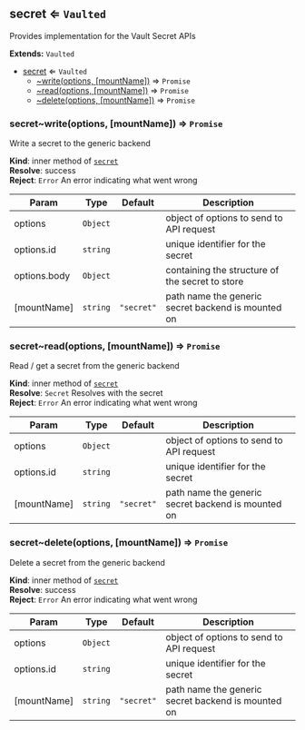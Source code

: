 <a name="module_secret"></a>
## secret ⇐ <code>Vaulted</code>
Provides implementation for the Vault Secret APIs

**Extends:** <code>Vaulted</code>  

* [secret](#module_secret) ⇐ <code>Vaulted</code>
    * [~write(options, [mountName])](#module_secret..write) ⇒ <code>Promise</code>
    * [~read(options, [mountName])](#module_secret..read) ⇒ <code>Promise</code>
    * [~delete(options, [mountName])](#module_secret..delete) ⇒ <code>Promise</code>

<a name="module_secret..write"></a>
### secret~write(options, [mountName]) ⇒ <code>Promise</code>
Write a secret to the generic backend

**Kind**: inner method of <code>[secret](#module_secret)</code>  
**Resolve**: success  
**Reject**: <code>Error</code> An error indicating what went wrong  

| Param | Type | Default | Description |
| --- | --- | --- | --- |
| options | <code>Object</code> |  | object of options to send to API request |
| options.id | <code>string</code> |  | unique identifier for the secret |
| options.body | <code>Object</code> |  | containing the structure of the secret to store |
| [mountName] | <code>string</code> | <code>&quot;secret&quot;</code> | path name the generic secret backend is mounted on |

<a name="module_secret..read"></a>
### secret~read(options, [mountName]) ⇒ <code>Promise</code>
Read / get a secret from the generic backend

**Kind**: inner method of <code>[secret](#module_secret)</code>  
**Resolve**: <code>Secret</code> Resolves with the secret  
**Reject**: <code>Error</code> An error indicating what went wrong  

| Param | Type | Default | Description |
| --- | --- | --- | --- |
| options | <code>Object</code> |  | object of options to send to API request |
| options.id | <code>string</code> |  | unique identifier for the secret |
| [mountName] | <code>string</code> | <code>&quot;secret&quot;</code> | path name the generic secret backend is mounted on |

<a name="module_secret..delete"></a>
### secret~delete(options, [mountName]) ⇒ <code>Promise</code>
Delete a secret from the generic backend

**Kind**: inner method of <code>[secret](#module_secret)</code>  
**Resolve**: success  
**Reject**: <code>Error</code> An error indicating what went wrong  

| Param | Type | Default | Description |
| --- | --- | --- | --- |
| options | <code>Object</code> |  | object of options to send to API request |
| options.id | <code>string</code> |  | unique identifier for the secret |
| [mountName] | <code>string</code> | <code>&quot;secret&quot;</code> | path name the generic secret backend is mounted on |

